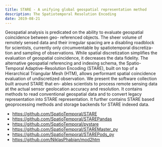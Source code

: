 ```yaml
---
title: STARE - A unifying global geospatial representation method
description: The Spatiotemporal Resolution Encoding
date: 2019-08-21
---
```


Geospatial analysis is predicated on the ability to evaluate geospatial coincidence between geo-
referenced objects. The sheer volume of remotely sensed data and their irregular spacing are a
disabling roadblock for scientists, currently only circumventable by spatiotemporal discretiza-
tion and sampling of observations. While spatial discretization simplifies the evaluation of
geospatial coincidence, it decreases the data fidelity. The alternative geospatial referencing and
indexing schema, the Spatio-Temporal Adaptive-Resolution Encoding (STARE), built on top
of a Hierarchical Triangular Mesh (HTM), allows performant spatial coincidence evaluation of
undiscretized observation. We present the software collection built around STARE that en-
ables scientists to process remote sensing data at the actual sensor geolocation accuracy and
resolution. It contains methods to read conventional geospatial data and to convert legacy
representation into STARE representation. It further contains STARE based geoprocessing
methods and storage backends for STARE indexed data.

- https://github.com/SpatioTemporal/STARE
- https://github.com/SpatioTemporal/STAREPandas
- https://github.com/SpatioTemporal/pystare
- https://github.com/SpatioTemporal/STAREMaster_py
- https://github.com/SpatioTemporal/STAREPods_py
- https://github.com/NiklasPhabian/mod2htm

